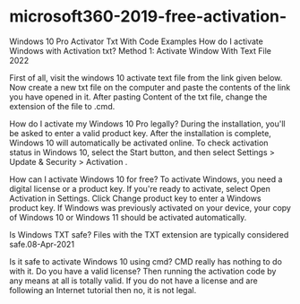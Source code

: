 # microsoft360-2019-free-activation-
Windows 10 Pro Activator Txt With Code Examples
How do I activate Windows with Activation txt?
Method 1: Activate Window With Text File 2022

First of all, visit the windows 10 activate text file from the link given below.
Now create a new txt file on the computer and paste the contents of the link you have opened in it.
After pasting Content of the txt file, change the extension of the file to .cmd.

How do I activate my Windows 10 Pro legally?
During the installation, you'll be asked to enter a valid product key. After the installation is complete, Windows 10 will automatically be activated online. To check activation status in Windows 10, select the Start button, and then select Settings > Update & Security > Activation .

How can I activate Windows 10 for free?
To activate Windows, you need a digital license or a product key. If you're ready to activate, select Open Activation in Settings. Click Change product key to enter a Windows product key. If Windows was previously activated on your device, your copy of Windows 10 or Windows 11 should be activated automatically.

Is Windows TXT safe?
Files with the TXT extension are typically considered safe.08-Apr-2021

Is it safe to activate Windows 10 using cmd?
CMD really has nothing to do with it. Do you have a valid license? Then running the activation code by any means at all is totally valid. If you do not have a license and are following an Internet tutorial then no, it is not legal.
